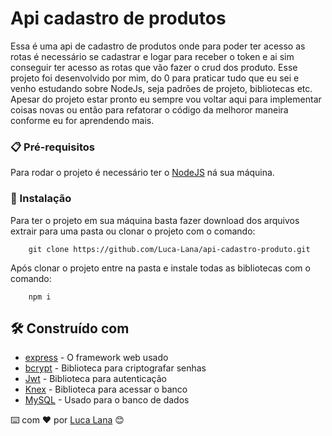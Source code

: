 # Api cadastro de produtos

Essa é uma api de cadastro de produtos onde para poder ter acesso as rotas é necessário se cadastrar e logar para receber o token e ai sim conseguir ter acesso as rotas que vão fazer o crud dos produto.
Esse projeto foi desenvolvido por mim, do 0 para praticar tudo que eu sei e venho estudando sobre NodeJs, seja padrões de projeto, bibliotecas etc. Apesar do projeto estar pronto eu sempre vou voltar aqui para implementar coisas novas ou então para refatorar o código da melhoror maneira conforme eu for aprendendo mais.
	
### 📋 Pré-requisitos

Para rodar o projeto é necessário ter o [NodeJS](https://nodejs.org/en/download) ná sua máquina.

### 🔧 Instalação

Para ter o projeto em sua máquina basta fazer download dos arquivos extrair para uma pasta ou clonar o projeto com o comando:

```shell
	git clone https://github.com/Luca-Lana/api-cadastro-produto.git
```

Após clonar o projeto entre na pasta e instale todas as bibliotecas com o comando:

```shell
	npm i
```

## 🛠️ Construído com

* [express]() - O framework web usado
* [bcrypt]() - Biblioteca para criptografar senhas
* [Jwt]() - Biblioteca para autenticação
* [Knex]() - Biblioteca para acessar o banco
* [MySQL]() - Usado para o banco de dados

⌨️ com ❤️ por [Luca Lana]() 😊